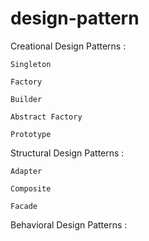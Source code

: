 # design-pattern

Creational Design Patterns :

`Singleton`

`Factory`

`Builder`

`Abstract Factory`

`Prototype`

Structural Design Patterns :

`Adapter`

`Composite`

`Facade`

Behavioral Design Patterns :
